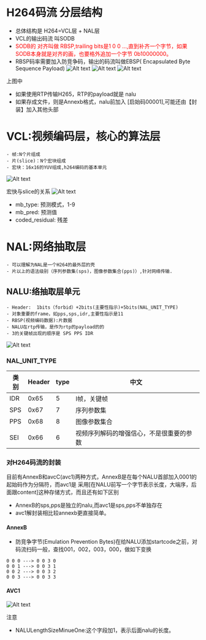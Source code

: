 # H264码流 分层结构
- 总体结构是 H264=VCL层 + NAL层
- VCL的输出码流 叫SODB
- <font color=red>SODB的 对齐叫做 RBSP,trailing bits是1 0 0 ...,直到补齐一个字节，如果SODB本身就是对齐的画，也要格外追加一个字节 0b10000000。</font>
- RBSP码率需要加入防竞争码，输出的码流叫做EBSP( Encapsulated Byte Sequence Payload)
![Alt text](imgs/base.png)
![Alt text](imgs/ebsp.png)
![Alt text](imgs/struct.png)

上图中
- 如果使用RTP传输H265，RTP的payload就是 nalu
- 如果存成文件，则是Annexb格式，nalu前加入 [启始码00001],可能还由【封装】加入其他头部

# VCL:视频编码层，核心的算法层
    - 帧:N个片组成
    - 片(slice)：N个宏块组成
    - 宏块：16x16的YUV组成,h264编码的基本单元
![Alt text](imgs/vcl_layer.png)

宏快与slice的关系
![Alt text](imgs/micro.png)
- mb_type: 预测模式，1-9
- mb_pred: 预测值
- coded_residual: 残差
# NAL:网络抽取层
    - 可以理解为NAL是一个H264的最外层的壳
    - 片以上的语法级别（序列参数集(sps)，图像参数集合(pps)）,针对网络传输.


## NALU:络抽取层单元
    - Header:  1bits（forbid）+2bits(主要性指示)+5bits(NAL_UNIT_TYPE)
    - 对象重要的frame，如pps,sps,idr,主要性指示是11
    - RBSP(视频编码数据):片数据
    - NALU在rtp传输，是作为rtp的payload的的
    - 3的关键帧出现的顺序是 SPS PPS IDR
![Alt text](imgs/nalu.png)

### NAL_UNIT_TYPE
| 类别  | Header | type |中文|
|-----|--------|------|------|
| IDR | 0x65   | 5    |I帧，关键帧|
| SPS | 0x67   | 7    |序列参数集|
| PPS | 0x68   | 8    |图像参数集合|
| SEI | 0x66   | 6    |视频序列解码的增强信心，不是很重要的参数|


### 对H264码流的封装





目前有AnnexB和avcC(avc1)两种方式，AnnexB是在每个NALU首部加入0001的起始码作为分隔符，而avc1是
采用[在NALU前写一个字节表示长度，大端序，后面跟content]这种存储方式，而且还有如下区别
- AnnexB的sps,pps是独立的nalu,而avc1是sps,pps不单独存在
- avc1解封装相比较annexb更直接简单。

#### AnnexB
- 防竞争字节(Emulation Prevention Bytes)在给NALU添加startcode之前，对码流扫码一般，查找001，002，003，000，做如下变换
```
0 0 0 ---> 0 0 3 0
0 0 1 ---> 0 0 3 1
0 0 2 ---> 0 0 3 2
0 0 3 ---> 0 0 3 3
```

#### AVC1
![Alt text](imgs/avc1.png)

注意
- NALULengthSizeMinueOne:这个字段加1，表示后面nalu的长度。